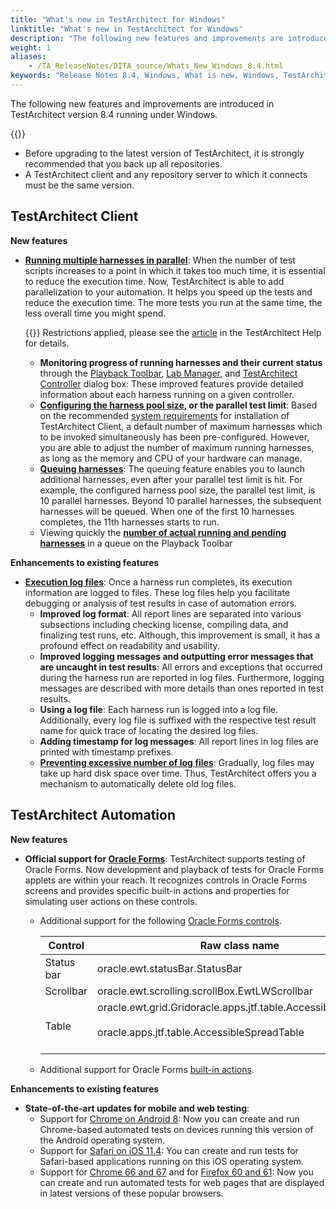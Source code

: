 ```yaml
--- 
title: "What's new in TestArchitect for Windows"
linktitle: "What's new in TestArchitect for Windows"
description: "The following new features and improvements are introduced in TestArchitect version 8.4 running under Windows."
weight: 1
aliases: 
    - /TA_ReleaseNotes/DITA_source/Whats_New_Windows_8.4.html
keywords: "Release Notes 8.4, Windows, What is new, Windows, TestArchitect 8.4, TestArchitect 8.4, what is new, Windows"
---
```


The following new features and improvements are introduced in TestArchitect version 8.4 running under Windows.

{{<remember>}}

-   Before upgrading to the latest version of TestArchitect, it is strongly recommended that you back up all repositories.
-   A TestArchitect client and any repository server to which it connects must be the same version.

## TestArchitect Client

**New features**

-   [**Running multiple harnesses in parallel**](/TA_Help/Topics/Multiple_harnesses_running.html): When the number of test scripts increases to a point in which it takes too much time, it is essential to reduce the execution time. Now, TestArchitect is able to add parallelization to your automation. It helps you speed up the tests and reduce the execution time. The more tests you run at the same time, the less overall time you might spend.

    {{<note>}} Restrictions applied, please see the [article](/TA_Help/Topics/Multiple_harnesses.html) in the TestArchitect Help for details.

    -   **Monitoring progress of running harnesses and their current status** through the [Playback Toolbar](/TA_Help/Topics/Test_exec_playback_toolbar.html), [Lab Manager](/TA_Help/Topics/Lab_manager_controller.html), and [TestArchitect Controller](/TA_Help/Topics/Controller_management.html) dialog box: These improved features provide detailed information about each harness running on a given controller.
    -   **[Configuring the harness pool size](/TA_Help/Topics/Multiple_harnesses_pool_size.html), or the parallel test limit**: Based on the recommended [system requirements](/TA_ReleaseNotes/DITA_source/System_Requirements.html) for installation of TestArchitect Client, a default number of maximum harnesses which to be invoked simultaneously has been pre-configured. However, you are able to adjust the number of maximum running harnesses, as long as the memory and CPU of your hardware can manage.
    -   [**Queuing harnesses**](/TA_Help/Topics/Multiple_harnesses_pool_size.html): The queuing feature enables you to launch additional harnesses, even after your parallel test limit is hit. For example, the configured harness pool size, the parallel test limit, is 10 parallel harnesses. Beyond 10 parallel harnesses, the subsequent harnesses will be queued. When one of the first 10 harnesses completes, the 11th harnesses starts to run.
    -   Viewing quickly the **[number of actual running and pending harnesses](/TA_Help/Topics/Test_exec_playback_toolbar.html)** in a queue on the Playback Toolbar

**Enhancements to existing features**

-   **[Execution log files](/TA_Help/Topics/Execution_log_files.html)**: Once a harness run completes, its execution information are logged to files. These log files help you facilitate debugging or analysis of test results in case of automation errors.
    -   **Improved log format**: All report lines are separated into various subsections including checking license, compiling data, and finalizing test runs, etc. Although, this improvement is small, it has a profound effect on readability and usability.
    -   **Improved logging messages and outputting error messages that are uncaught in test results**: All errors and exceptions that occurred during the harness run are reported in log files. Furthermore, logging messages are described with more details than ones reported in test results.
    -   **Using a log file**: Each harness run is logged into a log file. Additionally, every log file is suffixed with the respective test result name for quick trace of locating the desired log files.
    -   **Adding timestamp for log messages**: All report lines in log files are printed with timestamp prefixes.
    -   [**Preventing excessive number of log files**](/TA_Help/Topics/Remove_old_execution_log_files.html): Gradually, log files may take up hard disk space over time. Thus, TestArchitect offers you a mechanism to automatically delete old log files.

## TestArchitect Automation

**New features**

-   **Official support for [Oracle Forms](/TA_Automation/Topics/aut_app_testing_Oracle_Forms.html)**: TestArchitect supports testing of Oracle Forms. Now development and playback of tests for Oracle Forms applets are within your reach. It recognizes controls in Oracle Forms screens and provides specific built-in actions and properties for simulating user actions on these controls.
    -   Additional support for the following [Oracle Forms controls](/TA_Automation/Topics/aut_app_testing_Oracle_Forms_supported_controls.html).

        |**Control**|**Raw class name**|
        |-----------|------------------|
        |Status bar|oracle.ewt.statusBar.StatusBar|
        |Scrollbar|oracle.ewt.scrolling.scrollBox.EwtLWScrollbar|
        |Table|oracle.ewt.grid.Gridoracle.apps.jtf.table.AccessibleTableGrid<br><br>oracle.apps.jtf.table.AccessibleSpreadTable<br><br>|<br>

    -   Additional support for Oracle Forms [built-in actions](/TA_Automation/Topics/aut_app_testing_Oracle_Forms_supported_actions.html).

**Enhancements to existing features**

-   **State-of-the-art updates for mobile and web testing**:
    -   Support for [Chrome on Android 8](/TA_Automation/Topics/aut_app_testing_mobile_web_Android.html): Now you can create and run Chrome-based automated tests on devices running this version of the Android operating system.
    -   Support for [Safari on iOS 11.4](/TA_Automation/Topics/aut_app_testing_mobile_web_Safari.html): You can create and run tests for Safari-based applications running on this iOS operating system.
    -   Support for [Chrome 66 and 67](/TA_Automation/Topics/Web_automation.html) and for [Firefox 60 and 61](/TA_Automation/Topics/Web_automation.html): Now you can create and run automated tests for web pages that are displayed in latest versions of these popular browsers.


